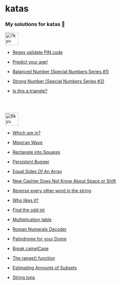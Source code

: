 # katas
### My solutions for katas 🥋
<img width="42" alt="7kyu" src="https://user-images.githubusercontent.com/104759740/188456615-d337d232-7edc-451e-9abc-7610353564db.png">

- <a href="https://www.codewars.com/kata/55f8a9c06c018a0d6e000132" target="_blank">Regex validate PIN code</a>

- <a href="https://www.codewars.com/kata/5aff237c578a14752d0035ae" target="_blank">Predict your age!</a>

- <a href="https://www.codewars.com/kata/5a4e3782880385ba68000018" target="_blank">Balanced Number (Special Numbers Series #1)</a>

- <a href="https://www.codewars.com/kata/5a4d303f880385399b000001" target="_blank">Strong Number (Special Numbers Series #2)</a>

- <a href="https://www.codewars.com/kata/56606694ec01347ce800001b" target="_blank">Is this a triangle?</a>

<br><br/> 

<img width="42" alt="6kyu" src="https://user-images.githubusercontent.com/104759740/188456454-74251a67-409e-4347-82a0-71e425d52a2a.png">

- <a href="https://www.codewars.com/kata/550554fd08b86f84fe000a58" target="_blank">Which are in?</a>

- <a href="https://www.codewars.com/kata/58f5c63f1e26ecda7e000029" target="_blank">Mexican Wave</a>

- <a href="https://www.codewars.com/kata/55466989aeecab5aac00003e" target="_blank">Rectangle into Squares</a>

- <a href="https://www.codewars.com/kata/55bf01e5a717a0d57e0000ec" target="_blank">Persistent Bugger</a>

- <a href="https://www.codewars.com/kata/5679aa472b8f57fb8c000047" target="_blank">Equal Sides Of An Array
</a>

- <a href="https://www.codewars.com/kata/5d23d89906f92a00267bb83d" target="_blank">New Cashier Does Not Know About Space or Shift</a>

- <a href="https://www.codewars.com/kata/58d76854024c72c3e20000de" target="_blank">Reverse every other word in the string</a>

- <a href="https://www.codewars.com/kata/5266876b8f4bf2da9b000362" target="_blank">Who likes it?</a>

- <a href="https://www.codewars.com/kata/54da5a58ea159efa38000836" target="_blank">Find the odd int</a>

- <a href="https://www.codewars.com/kata/534d2f5b5371ecf8d2000a08" target="_blank">Multiplication table</a>

- <a href="https://www.codewars.com/kata/51b6249c4612257ac0000005" target="_blank">Roman Numerals Decoder</a>

- <a href="https://www.codewars.com/kata/53046ceefe87e4905e00072a" target="_blank">Palindrome for your Dome</a>

- <a href="https://www.codewars.com/kata/5208f99aee097e6552000148" target="_blank">Break camelCase</a>

- <a href="https://www.codewars.com/kata/5298961d9ce954d77b0003a6" target="_blank">The range() function</a>

- <a href="https://www.codewars.com/kata/584703d76f6cf6ffc6000275" target="_blank">Estimating Amounts of Subsets</a>

- <a href="https://www.codewars.com/kata/59b7571bbf10a48c75000070" target="_blank">String tops</a>



<!-- <img width="48" alt="5kyu" src="https://user-images.githubusercontent.com/104759740/188456659-d17a51ec-66e7-4da6-bae5-b8f92ccc6a38.png"> --!>
